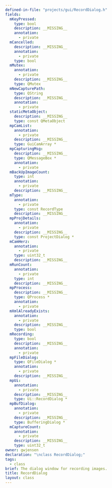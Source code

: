 ```yaml
---
defined-in-file: "projects/gui/RecordDialog.h"
fields:
  mKeyPressed:
    type: bool
    description: __MISSING__
    annotation:
      - private
  mCancelled:
    description: __MISSING__
    annotation:
      - private
    type: bool
  mMutex:
    annotation:
      - private
    description: __MISSING__
    type: QMutex
  mNewCapturePath:
    type: QString
    description: __MISSING__
    annotation:
      - private
  staticMetaObject:
    description: __MISSING__
    type: const QMetaObject
  mpCamList:
    annotation:
      - private
    description: __MISSING__
    type: GuiCamArray *
  mpCapturingMsg:
    description: __MISSING__
    type: QMessageBox *
    annotation:
      - private
  mBackUpImageCount:
    type: int
    annotation:
      - private
    description: __MISSING__
  mType:
    annotation:
      - private
    type: const RecordType
    description: __MISSING__
  mpProjDetails:
    annotation:
      - private
    description: __MISSING__
    type: const ProjectDialog *
  mCamHerz:
    annotation:
      - private
    type: uint32_t
    description: __MISSING__
  mRunCount:
    annotation:
      - private
    type: int
    description: __MISSING__
  mpProcess:
    description: __MISSING__
    type: QProcess *
    annotation:
      - private
  mXmlAlreadyExists:
    annotation:
      - private
    description: __MISSING__
    type: bool
  mRecording:
    type: bool
    description: __MISSING__
    annotation:
      - private
  mpFileDialog:
    type: QFileDialog *
    annotation:
      - private
    description: __MISSING__
  mpUi:
    annotation:
      - private
    description: __MISSING__
    type: Ui::RecordDialog *
  mpBufDialog:
    annotation:
      - private
    description: __MISSING__
    type: BufferingDialog *
  mCaptureCount:
    annotation:
      - private
    description: __MISSING__
    type: uint32_t
owner: gwjensen
declaration: "\nclass RecordDialog;"
tags:
  - class
brief: The dialog window for recording images.
title: RecordDialog
layout: class
---
```

